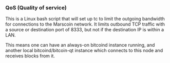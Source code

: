 ### QoS (Quality of service) ###

This is a Linux bash script that will set up tc to limit the outgoing bandwidth for connections to the Marscoin network. It limits outbound TCP traffic with a source or destination port of 8333, but not if the destination IP is within a LAN.

This means one can have an always-on bitcoind instance running, and another local bitcoind/bitcoin-qt instance which connects to this node and receives blocks from it.
